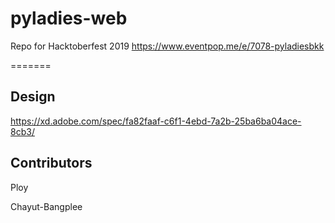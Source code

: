 # pyladies-web
Repo for Hacktoberfest 2019 https://www.eventpop.me/e/7078-pyladiesbkk

=======
## Design
https://xd.adobe.com/spec/fa82faaf-c6f1-4ebd-7a2b-25ba6ba04ace-8cb3/
## Contributors
Ploy

Chayut-Bangplee
